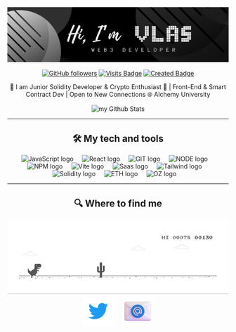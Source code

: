 <a href="https://github.com/ChoyV">
 <div align="center">
<img src="https://github.com/ChoyV/ChoyV/blob/8e259ebc9f51c6f72b574d806a3fe001a3b3dbd9/images/header.png" width="900"></a>
 </div>
 <a name="header"></a>



<div align="center">


[![GitHub followers](https://img.shields.io/github/followers/ChoyV?label=Follow&style=social)](https://github.com/ChoyV) 
[![Visits Badge](https://badges.pufler.dev/visits/pujux/badge-it)](https://badges.pufler.dev)
[![Created Badge](https://badges.pufler.dev/created/pujux/badge-it)](https://badges.pufler.dev) 

</div>

<p align="center">👋 I am Junior Solidity Developer & Crypto Enthusiast 🚀 | Front-End & Smart Contract Dev | Open to New Connections 🌐
Alchemy University </p>


<p align="center">
<img align="center" src="https://github-readme-stats.vercel.app/api?username=ChoyV&include_all_commits=true&count_private=true&show_icons=true&line_height=20&title_color=2B5BBD&icon_color=1124BB&text_color=A1A1A1&bg_color=0,000000,130F40" alt="my Github Stats"/>
</p>

<hr>

<h2 align="center"> 🛠 My tech and tools </h2>
<a name="tech and tools"></a>

<p align="center">
<img src="https://img.shields.io/badge/JavaScript-323330?style=for-the-badge&logo=javascript&logoColor=F7DF1E" alt="JavaScript logo" title="JavaScript" height="25" />
&nbsp;
&nbsp;
<img src="https://img.shields.io/badge/React-20232A?style=for-the-badge&logo=react&logoColor=61DAFB" alt="React logo" title="React" height="25" />
&nbsp;
&nbsp;
<img src="https://img.shields.io/badge/GIT-E44C30?style=for-the-badge&logo=git&logoColor=white" alt="GIT logo" title="GIT" height="25" />
&nbsp;
&nbsp;
<img src="https://img.shields.io/badge/Node%20js-339933?style=for-the-badge&logo=nodedotjs&logoColor=white" alt="NODE logo" title="NODE" height="25" />
&nbsp;
&nbsp;
<img src="https://img.shields.io/badge/npm-CB3837?style=for-the-badge&logo=npm&logoColor=white" alt="NPM logo" title="NPM" height="25" />
&nbsp;
&nbsp;
<img src="https://img.shields.io/badge/Vite-B73BFE?style=for-the-badge&logo=vite&logoColor=FFD62E" alt="Vite logo" title="Vite" height="25" />
&nbsp;
&nbsp;
<img src="https://img.shields.io/badge/Sass-CC6699?style=for-the-badge&logo=sass&logoColor=white" alt="Saas logo" title="Saas" height="25" />
&nbsp;
&nbsp;
<img src="https://img.shields.io/badge/Tailwind_CSS-38B2AC?style=for-the-badge&logo=tailwind-css&logoColor=white" alt="Tailwind logo" title="Tailwind" height="25" />
&nbsp;
&nbsp;
<img src="https://img.shields.io/badge/Solidity-e6e6e6?style=for-the-badge&logo=solidity&logoColor=black" alt="Solidity logo" title="Solidity" height="25" />
&nbsp;
&nbsp;
<img src="https://img.shields.io/badge/Ethereum-3C3C3D?style=for-the-badge&logo=Ethereum&logoColor=white" alt="ETH logo" title="ETH" height="25" />
&nbsp;
&nbsp;
<img src="https://img.shields.io/badge/OpenZeppelin-4E5EE4?logo=OpenZeppelin&logoColor=fff&style=for-the-badge" alt="OZ logo" title="OZ" height="25" />
&nbsp;
&nbsp;
</p>

<hr>

<h2 align="center"> 🔍 Where to find me </h2>
<div align="center">
<img src='https://github.com/ChoyV/ChoyV/blob/4dbe3b6ab3b5c16faab3a58d17d41379f8d53764/images/212284136-03988914-d899-44b4-b1d9-4eeccf656e44.gif' width='full'>
</div>
<a name="Where to find me"></a>

<div align="center">
<a href="https://twitter.com/vlas_usdt" ><img src="https://github.com/ChoyV/ChoyV/blob/36171c2783f02bf19a4f29207fa2922cb15a942a/images/twitter.gif" alt="Twitter logo" title="Twitter" height="70" width='70' /></a>
&nbsp;
&nbsp;
<a href="mailto:vlasusdt@gmail.com?subject=Hello%20Vlas,%20From%20Github"><img src="https://github.com/ChoyV/ChoyV/blob/36171c2783f02bf19a4f29207fa2922cb15a942a/images/216122065-2f028bae-25d6-4a3c-bc9f-175394ed5011.png" alt="Twitter logo" title="Twitter" height="70" width='70'/></a>
</div>





[header]: #bonjour--
[tech_and_tools]: #stack
[contacts]: #reachme




